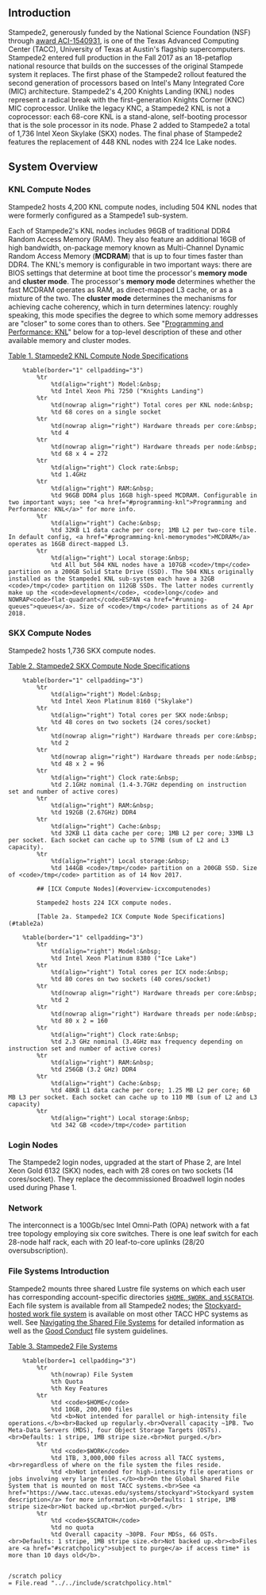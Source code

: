 ## Introduction

Stampede2, generously funded by the National Science Foundation (NSF) through [award  ACI-1540931](https://www.nsf.gov/awardsearch/showAward?AWD_ID=1540931), is one of the Texas Advanced Computing Center (TACC), University of Texas at Austin's flagship supercomputers. Stampede2 entered full production in the Fall 2017 as an 18-petaflop national resource that builds on the successes of the original Stampede system it replaces. The first phase of the Stampede2 rollout featured the second generation of processors based on Intel's Many Integrated Core (MIC) architecture. Stampede2's 4,200 Knights Landing (KNL) nodes represent a radical break with the first-generation Knights Corner (KNC) MIC coprocessor. Unlike the legacy KNC, a Stampede2 KNL is not a coprocessor: each 68-core KNL is a stand-alone, self-booting processor that is the sole processor in its node. Phase 2 added to Stampede2 a total of 1,736 Intel Xeon Skylake (SKX) nodes. The final phase of Stampede2 features the replacement of 448 KNL nodes with 224 Ice Lake nodes. 


## System Overview

### KNL Compute Nodes

Stampede2 hosts 4,200 KNL compute nodes, including 504 KNL nodes that were formerly configured as a Stampede1 sub-system.  

Each of Stampede2's KNL nodes includes 96GB of traditional DDR4 Random Access Memory (RAM). They also feature an additional 16GB of high bandwidth, on-package memory known as Multi-Channel Dynamic Random Access Memory (**MCDRAM**) that is up to four times faster than DDR4. The KNL's memory is configurable in two important ways: there are BIOS settings that determine at boot time the processor's **memory mode** and **cluster mode**. The processor's **memory mode** determines whether the fast MCDRAM operates as RAM, as direct-mapped L3 cache, or as a mixture of the two. The **cluster mode** determines the mechanisms for achieving cache coherency, which in turn determines latency: roughly speaking, this mode specifies the degree to which some memory addresses are "closer" to some cores than to others. See "[Programming and Performance: KNL](#programming-knl)" below for a top-level description of these and other available memory and cluster modes.

[Table 1. Stampede2 KNL Compute Node Specifications](#table1)  

		%table(border="1" cellpadding="3")
			%tr
				%td(align="right") Model:&nbsp;
				%td Intel Xeon Phi 7250 ("Knights Landing")
			%tr
				%td(nowrap align="right") Total cores per KNL node:&nbsp; 
				%td 68 cores on a single socket
			%tr
				%td(nowrap align="right") Hardware threads per core:&nbsp;
				%td 4
			%tr
				%td(nowrap align="right") Hardware threads per node:&nbsp;
				%td 68 x 4 = 272
			%tr
				%td(align="right") Clock rate:&nbsp;
				%td 1.4GHz
			%tr
				%td(align="right") RAM:&nbsp;
				%td 96GB DDR4 plus 16GB high-speed MCDRAM. Configurable in two important ways; see "<a href="#programming-knl">Programming and Performance: KNL</a>" for more info.
			%tr
				%td(align="right") Cache:&nbsp;
				%td 32KB L1 data cache per core; 1MB L2 per two-core tile. In default config, <a href="#programming-knl-memorymodes">MCDRAM</a> operates as 16GB direct-mapped L3.
			%tr
				%td(align="right") Local storage:&nbsp; 
				%td All but 504 KNL nodes have a 107GB <code>/tmp</code> partition on a 200GB Solid State Drive (SSD). The 504 KNLs originally installed as the Stampede1 KNL sub-system each have a 32GB <code>/tmp</code> partition on 112GB SSDs. The latter nodes currently make up the <code>development</code>, <code>long</code> and NOWRAP<code>flat-quadrant</code>ESPAN <a href="#running-queues">queues</a>. Size of <code>/tmp</code> partitions as of 24 Apr 2018.
	
	
### SKX Compute Nodes

Stampede2 hosts 1,736 SKX compute nodes.

[Table 2. Stampede2 SKX Compute Node Specifications](#table2)

		%table(border="1" cellpadding="3")
			%tr
				%td(align="right") Model:&nbsp;
				%td Intel Xeon Platinum 8160 ("Skylake")
			%tr
				%td(align="right") Total cores per SKX node:&nbsp;
				%td 48 cores on two sockets (24 cores/socket)
			%tr
				%td(nowrap align="right") Hardware threads per core:&nbsp;
				%td 2
			%tr
				%td(nowrap align="right") Hardware threads per node:&nbsp;
				%td 48 x 2 = 96
			%tr
				%td(align="right") Clock rate:&nbsp;
				%td 2.1GHz nominal (1.4-3.7GHz depending on instruction set and number of active cores)
			%tr
				%td(align="right") RAM:&nbsp;
				%td 192GB (2.67GHz) DDR4
			%tr
				%td(align="right") Cache:&nbsp;
				%td 32KB L1 data cache per core; 1MB L2 per core; 33MB L3 per socket. Each socket can cache up to 57MB (sum of L2 and L3 capacity).
			%tr
				%td(align="right") Local storage:&nbsp;
				%td 144GB <code>/tmp</code> partition on a 200GB SSD. Size of <code>/tmp</code> partition as of 14 Nov 2017.

			## [ICX Compute Nodes](#overview-icxcomputenodes)

			Stampede2 hosts 224 ICX compute nodes.

			[Table 2a. Stampede2 ICX Compute Node Specifications](#table2a)

		%table(border="1" cellpadding="3")
			%tr
				%td(align="right") Model:&nbsp;
				%td Intel Xeon Platinum 8380 ("Ice Lake")
			%tr
				%td(align="right") Total cores per ICX node:&nbsp;
				%td 80 cores on two sockets (40 cores/socket)
			%tr
				%td(nowrap align="right") Hardware threads per core:&nbsp;
				%td 2
			%tr
				%td(nowrap align="right") Hardware threads per node:&nbsp;
				%td 80 x 2 = 160
			%tr
				%td(align="right") Clock rate:&nbsp;
				%td 2.3 GHz nominal (3.4GHz max frequency depending on instruction set and number of active cores)
			%tr
				%td(align="right") RAM:&nbsp;
				%td 256GB (3.2 GHz) DDR4
			%tr
				%td(align="right") Cache:&nbsp;
				%td 48KB L1 data cache per core; 1.25 MB L2 per core; 60 MB L3 per socket. Each socket can cache up to 110 MB (sum of L2 and L3 capacity)
			%tr
				%td(align="right") Local storage:&nbsp;
				%td 342 GB <code>/tmp</code> partition

### Login Nodes

The Stampede2 login nodes, upgraded at the start of Phase 2, are Intel Xeon Gold 6132 (SKX) nodes, each with 28 cores on two sockets (14 cores/socket). They replace the decommissioned Broadwell login nodes used during Phase 1.

### Network

The interconnect is a 100Gb/sec Intel Omni-Path (OPA) network with a fat tree topology employing six core switches. There is one leaf switch for each 28-node half rack, each with 20 leaf-to-core uplinks (28/20 oversubscription).

### File Systems Introduction

Stampede2 mounts three shared Lustre file systems on which each user has corresponding account-specific directories [`$HOME`, `$WORK`, and `$SCRATCH`](#files-filesystems). Each file system is available from all Stampede2 nodes; the [Stockyard-hosted work file system](https://www.tacc.utexas.edu/systems/stockyard) is available on most other TACC HPC systems as well.  See [Navigating the Shared File Systems](#files-filesystems) for detailed information as well as the [Good Conduct](#table-file-system-usage-recommendations) file system guidelines. 

		
[Table 3. Stampede2 File Systems](#table3)

		%table(border=1 cellpadding="3")
			%tr
				%th(nowrap) File System
				%th Quota
				%th Key Features
			%tr
				%td <code>$HOME</code>
				%td 10GB, 200,000 files
				%td <b>Not intended for parallel or high-intensity file operations.</b><br>Backed up regularly.<br>Overall capacity ~1PB. Two Meta-Data Servers (MDS), four Object Storage Targets (OSTs).<br>Defaults: 1 stripe, 1MB stripe size.<br>Not purged.</br>
			%tr
				%td <code>$WORK</code>
				%td 1TB, 3,000,000 files across all TACC systems,<br>regardless of where on the file system the files reside.
				%td <b>Not intended for high-intensity file operations or jobs involving very large files.</b><br>On the Global Shared File System that is mounted on most TACC systems.<br>See <a href="https://www.tacc.utexas.edu/systems/stockyard">Stockyard system description</a> for more information.<br>Defaults: 1 stripe, 1MB stripe size<br>Not backed up.<br>Not purged.</br>
			%tr
				%td <code>$SCRATCH</code>
				%td no quota
				%td Overall capacity ~30PB. Four MDSs, 66 OSTs.<br>Defaults: 1 stripe, 1MB stripe size.<br>Not backed up.<br><b>Files are <a href="#scratchpolicy">subject to purge</a> if access time* is more than 10 days old</b>.
	

	/scratch policy
	= File.read "../../include/scratchpolicy.html"

	

